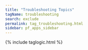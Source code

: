 ```yaml
---
title: "Troubleshooting Topics"
tagName: troubleshooting
search: exclude
permalink: tag_troubleshooting.html
sidebar: pf_apps_sidebar
---
```

{% include taglogic.html %}